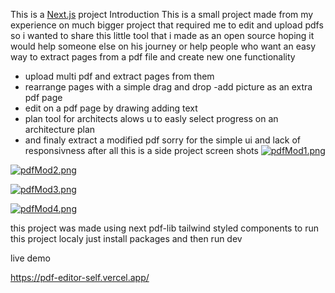 This is a [Next.js](https://nextjs.org/) project
Introduction
This is a small project made from my experience on much bigger project that required me to edit and upload pdfs 
so i wanted to share this little tool that i made as an open source hoping it would help someone else on his journey or help people who want an easy way to extract pages from a pdf file and create new one 
functionality 
- upload multi pdf and extract pages from them 
- rearrange pages with a simple drag and drop 
-add picture as an extra pdf page 
- edit on a pdf page by drawing adding text 
- plan tool for architects alows u to easly select progress on an architecture plan 
- and finaly extract a modified pdf
sorry for the simple ui and lack of responsivness after all this is a side project 
screen shots 
[![pdfMod1.png](https://i.postimg.cc/QdmHgyzg/pdfMod1.png)](https://postimg.cc/v41Yb3bD)


[![pdfMod2.png](https://i.postimg.cc/mrrhmSxv/pdfMod2.png)](https://postimg.cc/XrTVJdYL)


[![pdfMod3.png](https://i.postimg.cc/fLGLTn3s/pdfMod3.png)](https://postimg.cc/HctHBN4v)


[![pdfMod4.png](https://i.postimg.cc/1XDz8C6q/pdfMod4.png)](https://postimg.cc/0K2v3CVk)


this project was made using next pdf-lib tailwind styled components
to run this project localy just install packages and then run dev 
 
 live demo 

https://pdf-editor-self.vercel.app/
